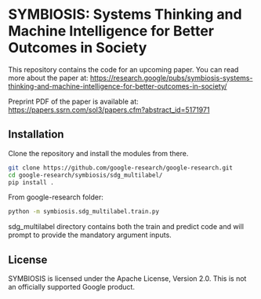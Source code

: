 # SYMBIOSIS: Systems Thinking and Machine Intelligence for Better Outcomes in Society

This repository contains the code for an upcoming paper. You can read more about
the paper at:
https://research.google/pubs/symbiosis-systems-thinking-and-machine-intelligence-for-better-outcomes-in-society/

Preprint PDF of the paper is available at: https://papers.ssrn.com/sol3/papers.cfm?abstract_id=5171971

## Installation

Clone the repository and install the modules from there.

```bash
git clone https://github.com/google-research/google-research.git
cd google-research/symbiosis/sdg_multilabel/
pip install .
```

From google-research folder:
```bash
python -m symbiosis.sdg_multilabel.train.py
```

sdg_multilabel directory contains both the train and predict code and will prompt to provide the mandatory argument inputs.

## License
SYMBIOSIS is licensed under the Apache License, Version 2.0.
This is not an officially supported Google product.
